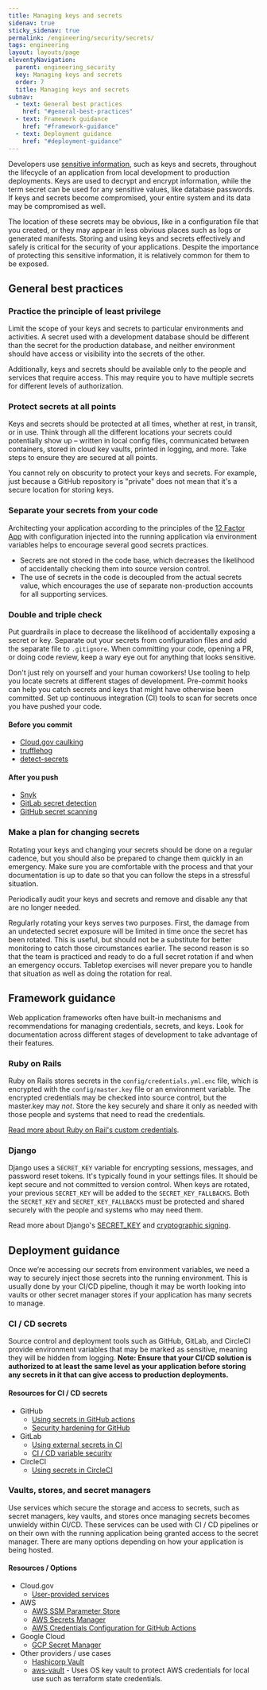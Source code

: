 ```yaml
---
title: Managing keys and secrets
sidenav: true
sticky_sidenav: true
permalink: /engineering/security/secrets/
tags: engineering
layout: layouts/page
eleventyNavigation:
  parent: engineering_security
  key: Managing keys and secrets
  order: 7
  title: Managing keys and secrets
subnav:
  - text: General best practices
    href: "#general-best-practices"
  - text: Framework guidance
    href: "#framework-guidance"
  - text: Deployment guidance
    href: "#deployment-guidance"
---
```


Developers use [sensitive information](https://handbook.tts.gsa.gov/general-information-and-resources/sensitive-information/#what-is-considered-sensitive), such as keys and secrets, throughout the lifecycle of an application from local development to production deployments. Keys are used to decrypt and encrypt information, while the term secret can be used for any sensitive values, like database passwords. If keys and secrets become compromised, your entire system and its data may be compromised as well.

The location of these secrets may be obvious, like in a configuration file that you created, or they may appear in less obvious places such as logs or generated manifests. Storing and using keys and secrets effectively and safely is critical for the security of your applications. Despite the importance of protecting this sensitive information, it is relatively common for them to be exposed.

## General best practices

### Practice the principle of least privilege

Limit the scope of your keys and secrets to particular environments and activities. A secret used with a development database should be different than the secret for the production database, and neither environment should have access or visibility into the secrets of the other.

Additionally, keys and secrets should be available only to the people and services that require access. This may require you to have multiple secrets for different levels of authorization.

### Protect secrets at all points

Keys and secrets should be protected at all times, whether at rest, in transit, or in use. Think through all the different locations your secrets could potentially show up – written in local config files, communicated between containers, stored in cloud key vaults, printed in logging, and more. Take steps to ensure they are secured at all points.

You cannot rely on obscurity to protect your keys and secrets. For example, just because a GitHub repository is "private" does not mean that it's a secure location for storing keys.

### Separate your secrets from your code

Architecting your application according to the principles of the [12 Factor App](https://12factor.net/config) with configuration injected into the running application via environment variables helps to encourage several good secrets practices.

- Secrets are not stored in the code base, which decreases the likelihood of accidentally checking them into source version control.
- The use of secrets in the code is decoupled from the actual secrets value, which encourages the use of separate non-production accounts for all supporting services.

### Double and triple check

Put guardrails in place to decrease the likelihood of accidentally exposing a secret or key. Separate out your secrets from configuration files and add the separate file to `.gitignore`. When committing your code, opening a PR, or doing code review, keep a wary eye out for anything that looks sensitive.

Don't just rely on yourself and your human coworkers! Use tooling to help you locate secrets at different stages of development. Pre-commit hooks can help you catch secrets and keys that might have otherwise been committed. Set up continuous integration (CI) tools to scan for secrets once you have pushed your code.

#### Before you commit

- [Cloud.gov caulking](https://github.com/cloud-gov/caulking)
- [trufflehog](https://github.com/trufflesecurity/trufflehog)
- [detect-secrets](https://github.com/Yelp/detect-secrets)

#### After you push

- [Snyk](https://snyk.io/)
- [GitLab secret detection](https://docs.gitlab.com/ee/user/application_security/secret_detection/)
- [GitHub secret scanning](https://docs.github.com/en/code-security/secret-scanning/about-secret-scanning)

### Make a plan for changing secrets

Rotating your keys and changing your secrets should be done on a regular cadence, but you should also be prepared to change them quickly in an emergency. Make sure you are comfortable with the process and that your documentation is up to date so that you can follow the steps in a stressful situation.

Periodically audit your keys and secrets and remove and disable any that are no longer needed.

Regularly rotating your keys serves two purposes. First, the damage from an undetected secret exposure will be limited in time once the secret has been rotated. This is useful, but should not be a substitute for better monitoring to catch those circumstances earlier. The second reason is so that the team is practiced and ready to do a full secret rotation if and when an emergency occurs. Tabletop exercises will never prepare you to handle that situation as well as doing the rotation for real.

## Framework guidance

Web application frameworks often have built-in mechanisms and recommendations for managing credentials, secrets, and keys. Look for documentation across different stages of development to take advantage of their features.

### Ruby on Rails

Ruby on Rails stores secrets in the `config/credentials.yml.enc` file, which is encrypted with the `config/master.key` file or an environment variable. The encrypted credentials may be checked into source control, but the master.key may _not_. Store the key securely and share it only as needed with those people and systems that need to read the credentials.

[Read more about Ruby on Rail's custom credentials](https://guides.rubyonrails.org/security.html#environmental-security).

### Django

Django uses a `SECRET_KEY` variable for encrypting sessions, messages, and password reset tokens. It's typically found in your settings files. It should be kept secure and not committed to version control. When keys are rotated, your previous `SECRET_KEY` will be added to the `SECRET_KEY_FALLBACKS`. Both the `SECRET_KEY` and `SECRET_KEY_FALLBACKS` must be protected and shared securely with the people and systems who may need them.

Read more about Django's [SECRET_KEY](https://docs.djangoproject.com/en/5.0/ref/settings/#secret-key) and [cryptographic signing](https://docs.djangoproject.com/en/5.0/topics/signing/).

## Deployment guidance

Once we’re accessing our secrets from environment variables, we need a way to securely inject those secrets into the running environment. This is usually done by your CI/CD pipeline, though it may be worth looking into vaults or other secret manager stores if your application has many secrets to manage.

### CI / CD secrets

Source control and deployment tools such as GitHub, GitLab, and CircleCI provide environment variables that may be marked as sensitive, meaning they will be hidden from logging. __Note: Ensure that your CI/CD solution is authorized to at least the same level as your application before storing any secrets in it that can give access to production deployments.__

#### Resources for CI / CD secrets

- GitHub
  - [Using secrets in GitHub actions](https://docs.github.com/en/actions/security-guides/using-secrets-in-github-actions)
  - [Security hardening for GitHub](https://docs.github.com/en/actions/security-guides/security-hardening-for-github-actions)
- GitLab
  - [Using external secrets in CI](https://docs.gitlab.com/ee/ci/secrets/)
  - [CI / CD variable security](https://docs.gitlab.com/ee/ci/variables/#cicd-variable-security)
- CircleCI
  - [Using secrets in CircleCI](https://circleci.com/docs/env-vars/#private-keys-and-secrets)

### Vaults, stores, and secret managers

Use services which secure the storage and access to secrets, such as secret managers, key vaults, and stores once managing secrets becomes unwieldy within CI/CD. These services can be used with CI / CD pipelines or on their own with the running application being granted access to the secret manager. There are many options depending on how your application is being hosted.

#### Resources / Options
- Cloud.gov
  - [User-provided services](https://cloud.gov/docs/services/intro/#when-to-use-a-user-provided-service)
- AWS
  - [AWS SSM Parameter Store](https://docs.aws.amazon.com/systems-manager/latest/userguide/systems-manager-parameter-store.html)
  - [AWS Secrets Manager](https://aws.amazon.com/secrets-manager/)
  - [AWS Credentials Configuration for GitHub Actions](https://github.com/aws-actions/configure-aws-credentials)
- Google Cloud
  - [GCP Secret Manager](https://cloud.google.com/secret-manager)
- Other providers / use cases
  - [Hashicorp Vault](https://www.vaultproject.io/)
  - [aws-vault](https://github.com/99designs/aws-vault) - Uses OS key vault to protect AWS credentials for local use such as terraform state credentials.
